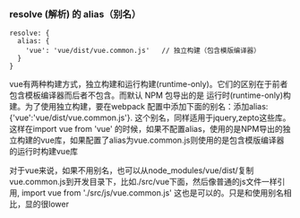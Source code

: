  ### resolve (解析) 的 alias（别名）
 
    resolve: {
      alias: {
        'vue': 'vue/dist/vue.common.js'   // 独立构建（包含模版编译器）
      }
    }
    
  vue有两种构建方式，独立构建和运行构建(runtime-only)。它们的区别在于前者包含模板编译器而后者不包含。而默认 NPM 包导出的是 运行时(runtime-only)构建。为了使用独立构建，要在webpack 配置中添加下面的别名：添加alias:{'vue':'vue/dist/vue.common.js'}. 这个别名，同样适用于jquery,zepto这些库。这样在import vue from 'vue' 的时候，如果不配置alias，使用的是NPM导出的独立构建的vue库，如果配置了alias为vue.common.js则使用的是包含模版编译器的运行时构建vue库

对于vue来说，如果不用别名，也可以从node_modules/vue/dist/复制vue.common.js到开发目录下，比如./src/vue下面，然后像普通的js文件一样引用, import vue from './src/js/vue.common.js' 这也是可以的。只是和使用别名相比，显的很lower 
